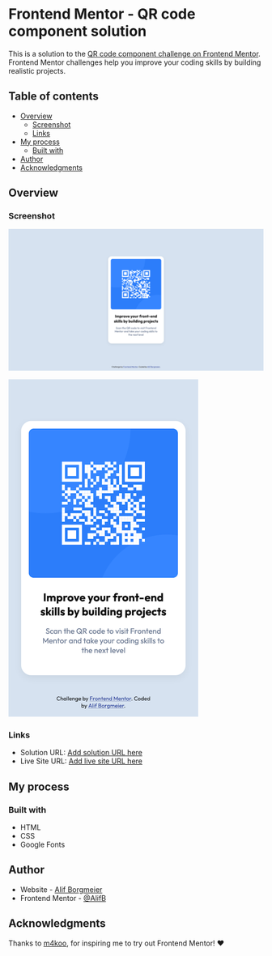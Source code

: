 # Frontend Mentor - QR code component solution

This is a solution to the [QR code component challenge on Frontend Mentor](https://www.frontendmentor.io/challenges/qr-code-component-iux_sIO_H). Frontend Mentor challenges help you improve your coding skills by building realistic projects. 

## Table of contents

- [Overview](#overview)
  - [Screenshot](#screenshot)
  - [Links](#links)
- [My process](#my-process)
  - [Built with](#built-with)
- [Author](#author)
- [Acknowledgments](#acknowledgments)

## Overview

### Screenshot

![](./screenshots/desktop-screenshot.png)

![](./screenshots/mobile-screenshot.png)

### Links

- Solution URL: [Add solution URL here](https://your-solution-url.com)
- Live Site URL: [Add live site URL here](https://your-live-site-url.com)

## My process

### Built with

- HTML
- CSS
- Google Fonts

## Author

- Website - [Alif Borgmeier](https://alifb.github.io)
- Frontend Mentor - [@AlifB](https://www.frontendmentor.io/profile/AlifB)

## Acknowledgments
Thanks to [m4koo](https://m4koo.github.io), for inspiring me to try out Frontend Mentor! ❤️